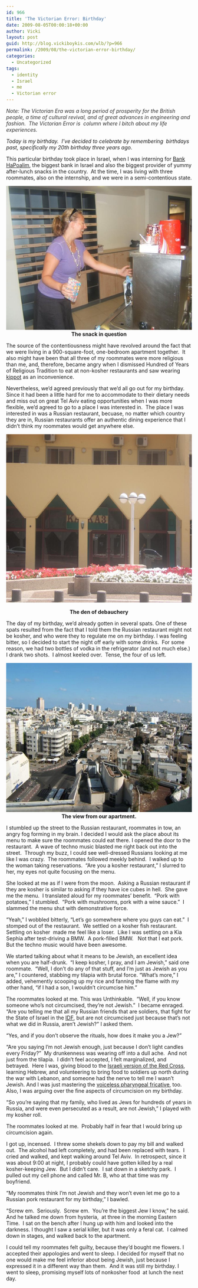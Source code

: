 ```yaml
---
id: 966
title: 'The Victorian Error: Birthday'
date: 2009-08-05T00:00:18+00:00
author: Vicki
layout: post
guid: http://blog.vickiboykis.com/wlb/?p=966
permalink: /2009/08/the-victorian-error-birthday/
categories:
  - Uncategorized
tags:
  - identity
  - Israel
  - me
  - Victorian error
---
```

<span style="color: #333333;"><span style="color: #333333;"><em>Note: The Victorian Era was a long period of prosperity for the British people, a time of cultural revival, and of great advances in engineering and fashion.  The Victorian Error is  column where I bitch about my life experiences.</em></span></span>

_Today is my birthday.  I&#8217;ve decided to celebrate by remembering  birthdays past, specifically my 20th birthday three years ago._

This particular birthday took place in Israel, when I was interning for [Bank HaPoalim](http://www.bankhapoalim.com/), the biggest bank in Israel and also the biggest provider of yummy after-lunch snacks in the country.  At the time, I was living with three roommates, also on the internship, and we were in a semi-contentious state.

<p style="text-align: center;">
  <img class="aligncenter size-full wp-image-967" title="2183485510075656412nvlfqw_ph" src="https://raw.githubusercontent.com/veekaybee/wlb/gh-pages/assets/images/2009/08/2183485510075656412nvlfqw_ph.jpg" alt="2183485510075656412nvlfqw_ph" width="520" height="390" /><strong>The snack in question</strong>
</p>

<p style="text-align: left;">
  The source of the contentiousness might have revolved around the fact that we were living in a 900-square-foot, one-bedroom apartment together.  It also might have been that all three of my roommates were more religious than me, and, therefore, became angry when I dismissed Hundred of Years of Religious Tradition to eat at non-kosher restaurants and saw wearing<a href="http://en.wikipedia.org/wiki/Kippah"> kippot</a> as an inconvenience.
</p>

Nevertheless, we&#8217;d agreed previously that we&#8217;d all go out for my birthday.  Since it had been a little hard for me to accommodate to their dietary needs and miss out on great Tel Aviv eating opportunities when I was more flexible, we&#8217;d agreed to go to a place I was interested in.  The place I was interested in was a Russian restaurant, becuase, no matter which country they are in, Russian restaurants offer an authentic dining experience that I didn&#8217;t think my roommates would get anywhere else.

[<img class="aligncenter size-full wp-image-968" title="2550097080075656412dxewbp_ph" src="https://raw.githubusercontent.com/veekaybee/wlb/gh-pages/assets/images/2009/08/2550097080075656412dxewbp_ph.jpg" alt="2550097080075656412dxewbp_ph" width="608" height="456" />](https://raw.githubusercontent.com/veekaybee/wlb/gh-pages/assets/images/2009/08/2550097080075656412dxewbp_ph.jpg)

<p style="text-align: center;">
  <strong>The den of debauchery</strong>
</p>

The day of my birthday, we&#8217;d already gotten in several spats. One of these spats resulted from the fact that I told them the Russian restaurant might not be kosher, and who were they to regulate me on my birthday. I was feeling bitter, so I decided to start the night off early with some drinks.  For some reason, we had two bottles of vodka in the refrigerator (and not much else.)  I drank two shots.  I almost keeled over.  Tense, the four of us left.

<p style="text-align: center;">
  <a href="https://raw.githubusercontent.com/veekaybee/wlb/gh-pages/assets/images/2009/08/2288485300075656412iipqhi_ph.jpg"><img class="aligncenter size-full wp-image-971" title="2288485300075656412iipqhi_ph" src="https://raw.githubusercontent.com/veekaybee/wlb/gh-pages/assets/images/2009/08/2288485300075656412iipqhi_ph.jpg" alt="2288485300075656412iipqhi_ph" width="539" height="404" /></a><strong>The view from our apartment.</strong>
</p>

I stumbled up the street to the Russian restaurant, roommates in tow, an angry fog forming in my brain. I decided I would ask the place about its  menu to make sure the roommates could eat there. I opened the door to the restaurant.  A wave of techno music blasted me right back out into the street.  Through my buzz, I could see well-dressed Russians looking at me like I was crazy.  The roommates followed meekly behind.  I walked up to the woman taking reservations.  &#8220;Are you a kosher restaurant,&#8221; I slurred to her, my eyes not quite focusing on the menu.

She looked at me as if I were from the moon.  Asking a Russian restaurant if they are kosher is similar to asking if they have ice cubes in hell.  She gave me the menu.  I translated aloud for my roommates&#8217; benefit.  &#8220;Pork with potatoes,&#8221; I stumbled.  &#8220;Pork with mushrooms, pork with a wine sauce.&#8221;  I slammed the menu shut with demonstrative force.

&#8220;Yeah,&#8221; I wobbled bitterly, &#8220;Let&#8217;s go somewhere where you guys can eat.&#8221;  I stomped out of the restaurant.  We settled on a kosher fish restaurant.  Settling on kosher  made me feel like a loser.  Like I was settling on a Kia Sephia after test-driving a BMW.  A pork-filled BMW.   Not that I eat pork.  But the techno music would have been awesome.

We started talking about what it means to be Jewish, an excellent idea when you are half-drunk.  &#8220;I keep kosher, I pray, and I am Jewish,&#8221; said one roommate.  &#8220;Well, I don&#8217;t do any of that stuff, and I&#8217;m just as Jewish as you are,&#8221; I countered, stabbing my tilapia with brutal force. &#8220;What&#8217;s more,&#8221; I added, vehemently scooping up my rice and fanning the flame with my other hand, &#8220;if I had a son, I wouldn&#8217;t circumcise him.&#8221;

The roommates looked at me. This was Unthinkable.  &#8220;Well, if you know someone who&#8217;s not circumcised, they&#8217;re not Jewish.&#8221;  I became enraged.  &#8220;Are you telling me that all my Russian friends that are soldiers, that fight for the State of Israel in the [IDF](http://en.wikipedia.org/wiki/Israel_Defense_Forces), but are not circumcised just because that&#8217;s not what we did in Russia, aren&#8217;t Jewish?&#8221; I asked them.

&#8220;Yes, and if you don&#8217;t observe the rituals, how does it make you a Jew?&#8221;

&#8220;Are you saying I&#8217;m not Jewish enough, just because I don&#8217;t light candles every Friday?&#8221;  My drunkenness was wearing off into a dull ache.  And not just from the tilapia.  I didn&#8217;t feel accepted, I felt marginalized, and betrayed.  Here I was, giving blood to the [Israeli version of the Red Cross](http://en.wikipedia.org/wiki/Magen_David_Adom),  learning Hebrew, and volunteering to bring food to soldiers up north during the war with Lebanon, and someone had the nerve to tell me I wasn&#8217;t Jewish. And I was just mastering the [voiceless pharyngeal fricative](http://en.wikipedia.org/wiki/Voiceless_pharyngeal_fricative), too.   Also, I was arguing over the fine aspects of circumcision on my birthday.

&#8220;So you&#8217;re saying that my family, who lived as Jews for hundreds of years in Russia, and were even persecuted as a result, are not Jewish,&#8221; I played with my kosher roll.

The roommates looked at me.  Probably half in fear that I would bring up circumcision again.

I got up, incensed.  I threw some shekels down to pay my bill and walked out.  The alcohol had left completely, and had been replaced with tears.  I cried and walked, and kept walking around Tel Aviv.  In retrospect, since it was about 9:00 at night, I probably could have gotten killed by a real kosher-keeping Jew.  But I didn&#8217;t care.  I sat down in a sketchy park.  I pulled out my cell phone and called Mr. B, who at that time was my boyfriend.

&#8220;My roommates think I&#8217;m not Jewish and they won&#8217;t even let me go to a Russian pork restaurant for my birthday,&#8221; I bawled.

&#8220;Screw em.  Seriously.  Screw em.  You&#8217;re the biggest Jew I know,&#8221; he said.  And he talked me down from hysteria,  at three in the morning Eastern Time.  I sat on the bench after I hung up with him and looked into the darkness. I thought I saw a serial killer, but it was only a feral cat.  I calmed down in stages, and walked back to the apartment.

I could tell my roommates felt guilty, because they&#8217;d bought me flowers. I accepted their appologies and went to sleep. I decided for myself that no one would make me feel inferior about being Jewish, just because I expressed it in a different way than them.  And it was still my birthday. I went to sleep, promising myself lots of nonkosher food  at lunch the next day.
